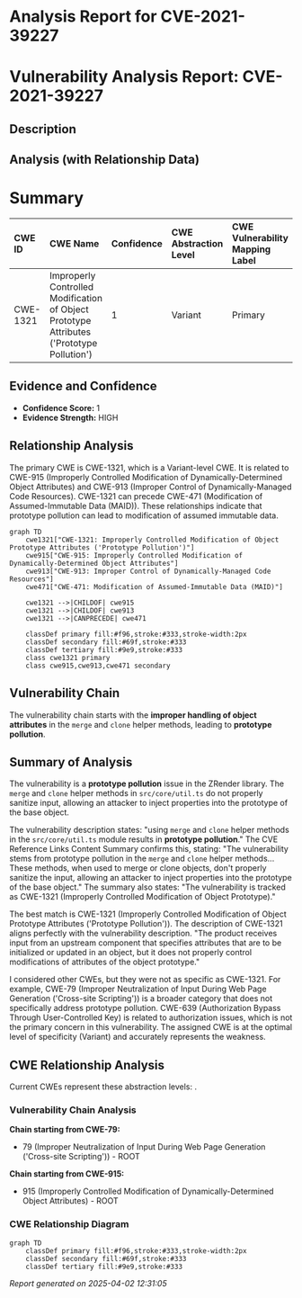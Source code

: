 # Analysis Report for CVE-2021-39227

# Vulnerability Analysis Report: CVE-2021-39227

## Description



## Analysis (with Relationship Data)

# Summary
| CWE ID  | CWE Name                                                                                    | Confidence | CWE Abstraction Level | CWE Vulnerability Mapping Label | CWE-Vulnerability Mapping Notes |
| :-------- | :------------------------------------------------------------------------------------------ | :----------- | :---------------------- | :------------------------------ | :-------------------------------- |
| CWE-1321 | Improperly Controlled Modification of Object Prototype Attributes ('Prototype Pollution') | 1          | Variant                 | Primary                         | Allowed                           |

## Evidence and Confidence

*   **Confidence Score:** 1
*   **Evidence Strength:** HIGH

## Relationship Analysis
The primary CWE is CWE-1321, which is a Variant-level CWE. It is related to CWE-915 (Improperly Controlled Modification of Dynamically-Determined Object Attributes) and CWE-913 (Improper Control of Dynamically-Managed Code Resources). CWE-1321 can precede CWE-471 (Modification of Assumed-Immutable Data (MAID)). These relationships indicate that prototype pollution can lead to modification of assumed immutable data.

```mermaid
graph TD
    cwe1321["CWE-1321: Improperly Controlled Modification of Object Prototype Attributes ('Prototype Pollution')"]
    cwe915["CWE-915: Improperly Controlled Modification of Dynamically-Determined Object Attributes"]
    cwe913["CWE-913: Improper Control of Dynamically-Managed Code Resources"]
    cwe471["CWE-471: Modification of Assumed-Immutable Data (MAID)"]
    
    cwe1321 -->|CHILDOF| cwe915
    cwe1321 -->|CHILDOF| cwe913
    cwe1321 -->|CANPRECEDE| cwe471
    
    classDef primary fill:#f96,stroke:#333,stroke-width:2px
    classDef secondary fill:#69f,stroke:#333
    classDef tertiary fill:#9e9,stroke:#333
    class cwe1321 primary
    class cwe915,cwe913,cwe471 secondary
```

## Vulnerability Chain
The vulnerability chain starts with the **improper handling of object attributes** in the `merge` and `clone` helper methods, leading to **prototype pollution**.

## Summary of Analysis
The vulnerability is a **prototype pollution** issue in the ZRender library. The `merge` and `clone` helper methods in `src/core/util.ts` do not properly sanitize input, allowing an attacker to inject properties into the prototype of the base object.

The vulnerability description states: "using `merge` and `clone` helper methods in the `src/core/util.ts` module results in **prototype pollution**." The CVE Reference Links Content Summary confirms this, stating: "The vulnerability stems from prototype pollution in the `merge` and `clone` helper methods... These methods, when used to merge or clone objects, don't properly sanitize the input, allowing an attacker to inject properties into the prototype of the base object." The summary also states: "The vulnerability is tracked as CWE-1321 (Improperly Controlled Modification of Object Prototype)."

The best match is CWE-1321 (Improperly Controlled Modification of Object Prototype Attributes ('Prototype Pollution')). The description of CWE-1321 aligns perfectly with the vulnerability description. "The product receives input from an upstream component that specifies attributes that are to be initialized or updated in an object, but it does not properly control modifications of attributes of the object prototype."

I considered other CWEs, but they were not as specific as CWE-1321. For example, CWE-79 (Improper Neutralization of Input During Web Page Generation ('Cross-site Scripting')) is a broader category that does not specifically address prototype pollution. CWE-639 (Authorization Bypass Through User-Controlled Key) is related to authorization issues, which is not the primary concern in this vulnerability.
The assigned CWE is at the optimal level of specificity (Variant) and accurately represents the weakness.


## CWE Relationship Analysis

Current CWEs represent these abstraction levels: .


### Vulnerability Chain Analysis

**Chain starting from CWE-79:**
- 79 (Improper Neutralization of Input During Web Page Generation ('Cross-site Scripting')) - ROOT


**Chain starting from CWE-915:**
- 915 (Improperly Controlled Modification of Dynamically-Determined Object Attributes) - ROOT



### CWE Relationship Diagram

```mermaid
graph TD
    classDef primary fill:#f96,stroke:#333,stroke-width:2px
    classDef secondary fill:#69f,stroke:#333
    classDef tertiary fill:#9e9,stroke:#333
```



*Report generated on 2025-04-02 12:31:05*
